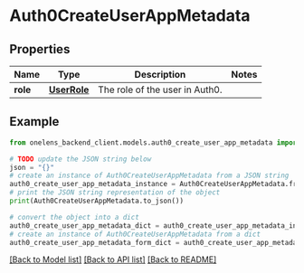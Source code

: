 # Auth0CreateUserAppMetadata


## Properties

Name | Type | Description | Notes
------------ | ------------- | ------------- | -------------
**role** | [**UserRole**](UserRole.md) | The role of the user in Auth0. | 

## Example

```python
from onelens_backend_client.models.auth0_create_user_app_metadata import Auth0CreateUserAppMetadata

# TODO update the JSON string below
json = "{}"
# create an instance of Auth0CreateUserAppMetadata from a JSON string
auth0_create_user_app_metadata_instance = Auth0CreateUserAppMetadata.from_json(json)
# print the JSON string representation of the object
print(Auth0CreateUserAppMetadata.to_json())

# convert the object into a dict
auth0_create_user_app_metadata_dict = auth0_create_user_app_metadata_instance.to_dict()
# create an instance of Auth0CreateUserAppMetadata from a dict
auth0_create_user_app_metadata_form_dict = auth0_create_user_app_metadata.from_dict(auth0_create_user_app_metadata_dict)
```
[[Back to Model list]](../README.md#documentation-for-models) [[Back to API list]](../README.md#documentation-for-api-endpoints) [[Back to README]](../README.md)



